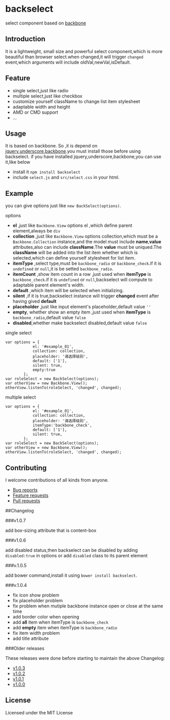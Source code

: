 # backselect
select component based on [backbone](https://github.com/jashkenas/backbone)
## Introduction
It is a lightweight, small size and  powerful select component,which is more beautiful than browser select.when changed,it will trigger `changed` event,which arguments will include oldVal,newVal,isDefault.
## Feature
* single select,just like radio
* multiple select,just like checkbox
* customize yourself className to change list item stylesheet
* adaptable width and height
* AMD or CMD support
* ...

## Usage
It is based on backbone. So ,it is depend on [jquery](https://github.com/jquery/jquery),[underscore](https://github.com/jashkenas/underscore),[backbone](https://github.com/jashkenas/backbone).you must install those before using backselect.
if you have installed jquery,underscore,backbone,you can use it,like below
* install it  `npm install backselect`
* include `select.js` and `src/select.css` in your html.

## Example
you can give options just like `new BackSelect(options)`.

options

* **el** ,just like `Backbone.View` options el ,which define parent element,always be `div`
* **collection** ,just like `Backbone.View` options collection,which must be a `Backbone.Collection` instance,and the model must include **name**,**value** attributes,also can include **className**.The **value** must be uniqued.The **className** will be added into the list item whether which is selected,which can define yourself stylesheet for list item. 
* **itemType** ,select type,must be `backbone_radio` or `backbone_check`.if it is `undefined` or `null`,it is be setted `backbone_radio`.
* **itemCount** ,show item count in a row ,just used  when **itemType** is `backbone_check`.if it is `undefined` or `null`,backselect will compute to adaptable parent element's width.
* **default** ,which item will be selected when initializing.
* **silent** ,if it is true,backselect instance will trigger **changed** event after having gived **default**
* **placeholder** ,just like input element's placeholder,default value `''`
* **empty**, whether show an empty item ,just used when **itemType** is `backbone_radio`,default value `false`
*  **disabled**,whether make backselect disabled,default value `false`

single select

```
var options = {
            el: '#example_01',
            collection: collection,
            placeholder: '请选择级别',
            default: ['1'],
            silent: true,
            empty:true
        };
var roleSelect = new BackSelect(options);
var otherView = new Backbone.View();
otherView.listenTo(roleSelect, 'changed', changed);
```
multiple select

```
var options = {
            el: '#example_01',
            collection: collection,
            placeholder: '请选择级别',
            itemType:'backbone_check',
            default: ['1'],
            silent: true,
        };
var roleSelect = new BackSelect(options);
var otherView = new Backbone.View();
otherView.listenTo(roleSelect, 'changed', changed);
```

## Contributing

I welcome contributions of all kinds from anyone.

* [Bug reports](https://github.com/snayan/backselect/issues) 
* [Feature requests](https://github.com/snayan/backselect/issues)
* [Pull requests](https://github.com/snayan/backselect/pulls)

##Changelog

###v1.0.7

add box-sizing attribute that is content-box

###v1.0.6

add disabled status,then backselect can be disabled by adding `disabled:true` in options or add `disabled` class to its parent element

###v.1.0.5

add bower command,install it using `bower install backselect`.

###v.1.0.4

* fix icon show problem
* fix placeholder problem
* fix problem when mutiple backbone instance open or close at the same time 
* add border color when opening 
* add **all** item when itemType is `backbone_check`
* add **empty** item when itemType is `backbone_radio`
* fix item width problem 
* add title attribute 

###Older releases

These releases were done before starting to maintain the above Changelog:

* [v1.0.3](https://github.com/snayan/backselect/tree/v1.0.3)
* [v1.0.2](https://github.com/snayan/backselect/tree/v1.0.2)
* [v1.0.1](https://github.com/snayan/backselect/tree/v1.0.1)
* [v1.0.0](https://github.com/snayan/backselect/tree/v1.0.0)

## License
Licensed under the MIT License

